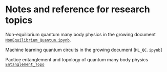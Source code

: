 # Notes and reference for research topics
Non-equilibrium quantum many body physics in the growing document [`NonEquilibrium_Quantum.ipynb`](https://github.com/JSKao/Computational-Quantum-Many-Body-Physics/blob/main/NonEquilibrium_Quantum.ipynb). 

Machine learning quantum circuits in the growing document [`ML_QC.ipynb`] 

Pactice entanglement and topology of quantum many body physics [`Entanglement_Topo`](https://github.com/JSKao/Computational-Quantum-Many-Body-Physics/blob/main/Entanglement_Topo.ipynb)

